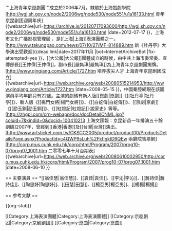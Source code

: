 '''上海青年京崑劇團'''成立於2006年7月，隸屬於上海戲劇學院<ref>[http://wgj.sh.gov.cn/node2/2006wg/node530/node551/u1a16133.html 青年京昆剧团迎周年庆] {{webarchive|url=https://archive.is/20120717093600/http://wgj.sh.gov.cn/node2/2006wg/node530/node551/u1a16133.html |date=2012-07-17 }}，上海市文化广播影视管理局 </ref>，是[[上海|上海]]表演團體之一。<ref>[http://www.takungpao.com/news/07/10/27/MF-814889.htm 新《牡丹亭》大學演出受歡迎]{{dead link|date=2017年11月 |bot=InternetArchiveBot |fix-attempted=yes }}，[[大公報|大公報]]</ref>團體成立的時候，由中共上海市委常委、宣傳部長[[王仲偉|王仲偉]]，副市長[[嚴雋琪|嚴雋琪]]為上海青年京崑劇團揭牌。<ref>[http://www.qinqiang.com/Article/1727.htm 培养拔尖人才 上海青年京昆剧团成立] {{webarchive|url=https://web.archive.org/web/20080515214953/http://www.qinqiang.com/Article/1727.htm |date=2008-05-15 }}，中國秦腔網</ref>現在該團演員平均年齡只有22歲。主演的劇碼有新人版[[崑劇|崑劇]]《[[牡丹亭|牡丹亭]]》、新人版《[[楊門女將|楊門女將]]》、《[[白蛇傳|白蛇傳]]》、[[京劇|京劇]]《[[勘玉釧|勘玉釧]]》、《[[紅燈記|紅燈記]]·說家史》等等。<ref>[http://zhgpl.com/crn-webapp/doc/docDetailCNML.jsp?coluid=7&kindid=0&docid=100410213 上海文匯報：京昆新苗一年排演五十餘劇碼]</ref>2007年，曾經到[[香港|香港]]及[[台灣|台灣]]演出。<ref>[http://www.artsticket.com.tw/CKSCC2005/product/product00/ProductsDetailsPage.aspx?ProductId=c4QWP9sLuh%2FkflgktD9QEw 兩廳院售票網]</ref><ref>[http://corp.mus.cuhk.edu.hk/corp/html/Program/2007/prog10-07/prog07_1001.htm 二零零七年十月台期表] {{webarchive|url=https://web.archive.org/web/20080610002950/http://corp.mus.cuhk.edu.hk/corp/html/Program/2007/prog10-07/prog07_1001.htm |date=2008-06-10 }}</ref>

== 主要演員 ==
*[[翁佳慧|翁佳慧]]、[[袁佳|袁佳]]、[[李沁|李沁]]、[[蔣詩佳|蔣詩佳]]、[[陶思妤|陶思妤]]、[[田慧|田慧]]、[[楊亞男|楊亞男]]、[[楊揚|楊揚]]

== 参考文献 ==
<div class="references-small">
<references />
</div>

{{org-stub}}

[[Category:上海表演團體|Category:上海表演團體]]
[[Category:京剧剧团|Category:京剧剧团]]
[[Category:崑曲|Category:崑曲]]